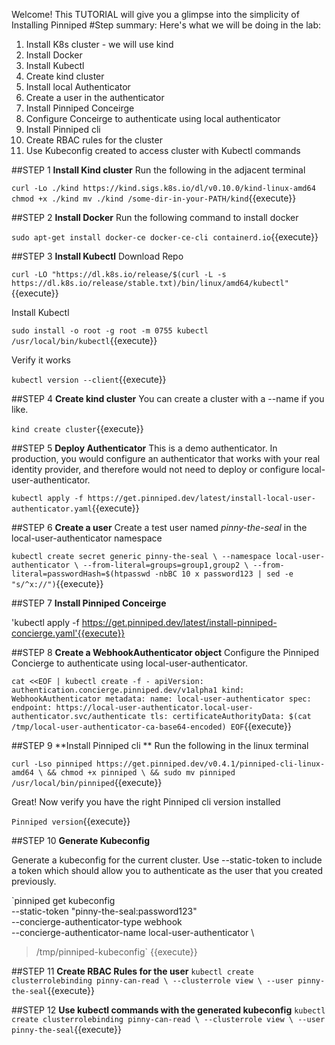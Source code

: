 Welcome!
This TUTORIAL will give you a glimpse into the simplicity of Installing Pinniped
#Step summary:
Here's what we will be doing in the lab:
1. Install K8s cluster - we will use kind
2. Install Docker
3. Install Kubectl
4. Create kind cluster
5. Install local Authenticator
6. Create a user in the authenticator
7. Install Pinniped Conceirge
8. Configure Conceirge to authenticate using local authenticator
9. Install Pinniped cli
10. Create RBAC rules for the cluster
11. Use Kubeconfig created to access cluster with Kubectl commands

##STEP 1
**Install Kind cluster**
Run the following in the adjacent terminal

`curl -Lo ./kind https://kind.sigs.k8s.io/dl/v0.10.0/kind-linux-amd64
chmod +x ./kind
mv ./kind /some-dir-in-your-PATH/kind`{{execute}}

##STEP 2
**Install Docker**
Run the following command to install docker

`sudo apt-get install docker-ce docker-ce-cli containerd.io`{{execute}}

##STEP 3
**Install Kubectl**
Download Repo

`curl -LO "https://dl.k8s.io/release/$(curl -L -s https://dl.k8s.io/release/stable.txt)/bin/linux/amd64/kubectl"`{{execute}}

Install Kubectl

`sudo install -o root -g root -m 0755 kubectl /usr/local/bin/kubectl`{{execute}}

Verify it works

`kubectl version --client`{{execute}}

##STEP 4
**Create kind cluster**
You can create a cluster with a --name <clustername> if you like.

`kind create cluster`{{execute}}

##STEP 5
**Deploy Authenticator**
This is a demo authenticator. In production, you would configure an authenticator that works with your real identity provider, and therefore would not need to deploy or configure local-user-authenticator.

`kubectl apply -f https://get.pinniped.dev/latest/install-local-user-authenticator.yaml`{{execute}}

##STEP 6
**Create a user**
Create a test user named *pinny-the-seal* in the local-user-authenticator namespace

`kubectl create secret generic pinny-the-seal \
  --namespace local-user-authenticator \
  --from-literal=groups=group1,group2 \
  --from-literal=passwordHash=$(htpasswd -nbBC 10 x password123 | sed -e "s/^x://")`{{execute}}

##STEP 7
**Install Pinniped Conceirge**

'kubectl apply -f https://get.pinniped.dev/latest/install-pinniped-concierge.yaml'{{execute}}


##STEP 8
**Create a WebhookAuthenticator object**
 Configure the Pinniped Concierge to authenticate using local-user-authenticator.

`cat <<EOF | kubectl create -f -
apiVersion: authentication.concierge.pinniped.dev/v1alpha1
kind: WebhookAuthenticator
metadata:
  name: local-user-authenticator
spec:
  endpoint: https://local-user-authenticator.local-user-authenticator.svc/authenticate
  tls:
    certificateAuthorityData: $(cat /tmp/local-user-authenticator-ca-base64-encoded)
EOF`{{execute}}


##STEP 9
**Install Pinniped cli **
Run the following in the linux terminal

`curl -Lso pinniped https://get.pinniped.dev/v0.4.1/pinniped-cli-linux-amd64 \
  && chmod +x pinniped \
  && sudo mv pinniped /usr/local/bin/pinniped`{{execute}}

Great! Now verify you have the right Pinniped cli version installed

`Pinniped version`{{execute}}

##STEP 10
**Generate Kubeconfig**

Generate a kubeconfig for the current cluster. Use --static-token to include a token which should allow you to authenticate as the user that you created previously.

`pinniped get kubeconfig \
  --static-token "pinny-the-seal:password123" \
  --concierge-authenticator-type webhook \
  --concierge-authenticator-name local-user-authenticator \
  > /tmp/pinniped-kubeconfig` {{execute}}

##STEP 11
**Create RBAC Rules for the user**
`kubectl create clusterrolebinding pinny-can-read \
  --clusterrole view \
  --user pinny-the-seal`{{execute}}

##STEP 12
**Use kubectl commands with the generated kubeconfig**
`kubectl create clusterrolebinding pinny-can-read \
  --clusterrole view \
  --user pinny-the-seal`{{execute}}
